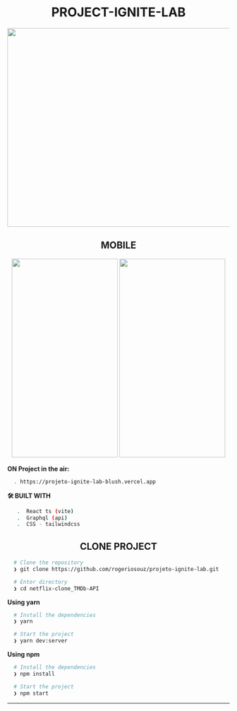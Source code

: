 <h1 align="center">PROJECT-IGNITE-LAB</h1>


<p align="center" >
  <img width="900" height="450" src="https://user-images.githubusercontent.com/76504596/175749245-e19dc488-1f0a-491f-befe-53f528781629.png">
</p>


<h2 align="center">
  MOBILE
</h2>


<div align="center">
  <p>
    <img width="240" height="450" src="https://user-images.githubusercontent.com/76504596/192709168-9a100953-83e9-4ceb-aca5-e7534d92ff93.png"> 
    <img width="240" height="450" src="https://user-images.githubusercontent.com/76504596/192709247-3863efb8-9e37-468b-9af8-56616c6db296.png">
  </p>
</div>




**ON Project in the air:**
```bash
  . https://projeto-ignite-lab-blush.vercel.app
```

**🛠️ BUILT WITH**
```bash
   .  React ts (vite)
   .  Graphql (api)
   .  CSS - tailwindcss
```

<h2 align="center">CLONE PROJECT</h2>

```bash
  # Clone the repository
  ❯ git clone https://github.com/rogeriosouz/projeto-ignite-lab.git

  # Enter directory
  ❯ cd netflix-clone_TMDb-API
```

**Using yarn**

```bash
  # Install the dependencies
  ❯ yarn

  # Start the project
  ❯ yarn dev:server
```

**Using npm**

```bash
  # Install the dependencies
  ❯ npm install

  # Start the project
  ❯ npm start
```

---
